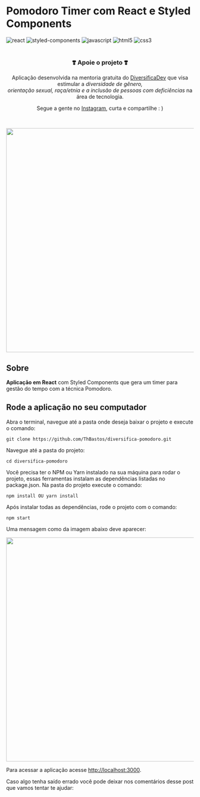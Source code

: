 # Pomodoro Timer com React e Styled Components

<div style"display: inline_block">
  <img aling="center" alt="react" src="https://img.shields.io/badge/React-282a36?style=for-the-badge&logo=react&logoColor=white" />
  <img aling="center" alt="styled-components" src="https://img.shields.io/badge/styled--components-282a36?style=for-the-badge&logo=styled-components&logoColor=white" />
  <img aling="center" alt="javascript" src="https://img.shields.io/badge/JavaScript-282a36?style=for-the-badge&logo=javascript&logoColor=white" />
  <img aling="center" alt="html5" src="https://img.shields.io/badge/HTML5-282a36?style=for-the-badge&logo=html5&logoColor=white" />
  <img aling="center" alt="css3" src="https://img.shields.io/badge/CSS3-282a36?style=for-the-badge&logo=css3&logoColor=white" />
</div>

<br />

<h3 align="center">
  ❣️ Apoie o projeto ❣️ 
</h3>
<p align="center">
  Aplicação desenvolvida na mentoria gratuita do <a target="_blank" href="https://diversifica.dev/">DiversificaDev</a> que visa estimular a <i>diversidade de gênero,<br /> orientação sexual, raça/etnia e a inclusão de pessoas com deficiências</i> na área de tecnologia.
  </p>
  <p align="center">
  Segue a gente no <a href="https://www.instagram.com/diversificadev/">Instagram</a>, curta e compartilhe : )
</p>

<br />

<p align="center">
  <img align="center" width="600" src="https://diversifica.dev/wp-content/uploads/2022/12/Screen-Shot-2022-12-19-at-13.23.15-1024x561.png">
</p>


## Sobre 
<strong>Aplicação em React</strong> com Styled Components que gera um timer para gestão do tempo com a técnica Pomodoro.

## Rode a aplicação no seu computador
Abra o terminal, navegue até a pasta onde deseja baixar o projeto e execute o comando:
```
git clone https://github.com/ThBastos/diversifica-pomodoro.git
```
Navegue até a pasta do projeto:
```
cd diversifica-pomodoro
```
Você precisa ter o NPM ou Yarn instalado na sua máquina para rodar o projeto, essas ferramentas instalam as dependências listadas no package.json. Na pasta do projeto execute o comando:
```
npm install OU yarn install
```
Após instalar todas as dependências, rode o projeto com o comando:
```
npm start
```
Uma mensagem como da imagem abaixo deve aparecer:
<p align="center">
  <img align="center" width="600" src="https://diversifica.dev/arquivos/diversifica-pomodoro-running.png">
</p>

Para acessar a aplicação acesse [http://localhost:3000](http://localhost:3000).

Caso algo tenha saído errado você pode deixar nos comentários desse post que vamos tentar te ajudar:



